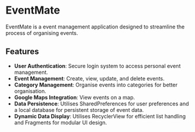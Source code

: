# EventMate

EventMate is a event management application designed to streamline the process of organising events.

## Features

- **User Authentication**: Secure login system to access personal event management.
- **Event Management**: Create, view, update, and delete events.
- **Category Management**: Organise events into categories for better organisation.
- **Google Maps Integration**: View events on a map.
- **Data Persistence**: Utilises SharedPreferences for user preferences and a local database for persistent storage of event data.
- **Dynamic Data Display**: Utilises RecyclerView for efficient list handling and Fragments for modular UI design.